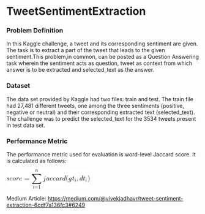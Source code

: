 # TweetSentimentExtraction

### Problem Definition 
In this Kaggle challenge, a tweet and its corresponding sentiment are given. The task is to extract a part of the tweet that leads to the given sentiment.This problem,in common, can be posted as a Question Answering task wherein the sentiment acts as question, tweet as context from which answer is to be extracted and selected_text as the answer.

### Dataset
The data set provided by Kaggle had two files: train and test. The train file had 27,481 different tweets, one among the three sentiments (positive, negative or neutral) and their corresponding extracted text (selected_text). The challenge was to predict the selected_text for the 3534 tweets present in test data set.

### Performance Metric
The performance metric used for evaluation is word-level Jaccard score. It is calculated as follows:

![Performance Metric](https://github.com/VIVEK-JADHAV/TweetSentimentExtraction/blob/master/Images/performance.png)


Medium Article: https://medium.com/@vivekjadhavr/tweet-sentiment-extraction-6cdf7a136fc3#6249

